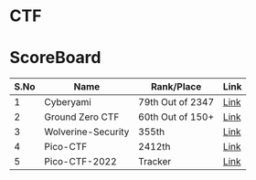 # CTF


# ScoreBoard

|S.No| Name             |Rank/Place      | Link|
|----|------------------|----------------|-----|
|1   |Cyberyami         |79th Out of 2347|[Link](https://github.com/ctflearner/CTF/blob/main/CYBER-ARMI-CTF-SCORE-BOARD.png)|
|2   |Ground Zero CTF   |60th Out of 150+|[Link](https://github.com/ctflearner/CTF/blob/main/Ground%20Zero%20CTF%20-%20Brave%202022-03-24%2016-53-52.mp4)|
|3   |Wolverine-Security|355th  |[Link](https://github.com/ctflearner/CTF/blob/main/Wolverine-Security-ctf-leaderboard-1.png)|
|4   |Pico-CTF          |2412th |[Link](https://github.com/ctflearner/CTF/blob/main/pico-ctf-1.png)|   
|5   |Pico-CTF-2022     |Tracker|[Link](https://github.com/ctflearner/CTF/blob/main/pico-ctf-2022-leaderboard.png)|
